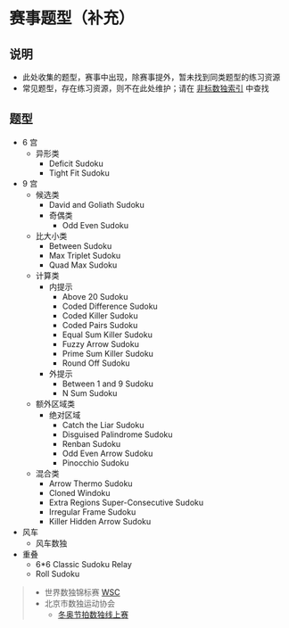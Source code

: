 # 赛事题型（补充）

## 说明
- 此处收集的题型，赛事中出现，除赛事提外，暂未找到同类题型的练习资源
- 常见题型，存在练习资源，则不在此处维护；请在 [非标数独索引](.) 中查找

## 题型
- 6 宫
  - 异形类
    - Deficit Sudoku
    - Tight Fit Sudoku
- 9 宫
  - 候选类
    - David and Goliath Sudoku
    - 奇偶类
      - Odd Even Sudoku
  - 比大小类
    - Between Sudoku
    - Max Triplet Sudoku
    - Quad Max Sudoku
  - 计算类
    - 内提示
      - Above 20 Sudoku
      - Coded Difference Sudoku
      - Coded Killer Sudoku
      - Coded Pairs Sudoku
      - Equal Sum Killer Sudoku
      - Fuzzy Arrow Sudoku
      - Prime Sum Killer Sudoku
      - Round Off Sudoku
    - 外提示
      - Between 1 and 9 Sudoku
      - N Sum Sudoku
  - 额外区域类
    - 绝对区域
      - Catch the Liar Sudoku
      - Disguised Palindrome Sudoku
      - Renban Sudoku
      - Odd Even Arrow Sudoku
      - Pinocchio Sudoku
  - 混合类
    - Arrow Thermo Sudoku
    - Cloned Windoku
    - Extra Regions Super-Consecutive Sudoku
    - Irregular Frame Sudoku
    - Killer Hidden Arrow Sudoku
- 风车
  - 风车数独
- 重叠
  - 6*6 Classic Sudoku Relay
  - Roll Sudoku

> - 世界数独锦标赛 [WSC](https://www.worldpuzzle.org/championships/world-sudokupuzzle-convention/)
> - 北京市数独运动协会 
>   - [冬奥节拍数独线上赛](http://sudoku.sports.cn/eventsDetail/?matchId=21)